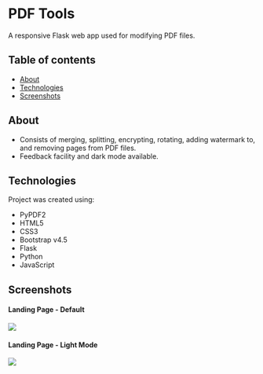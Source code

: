 # PDF Tools
A responsive Flask web app used for modifying PDF files.
## Table of contents
* [About](#about)
* [Technologies](#technologies)
* [Screenshots](#screenshots)

## About
* Consists of merging, splitting, encrypting, rotating, adding watermark to, and removing pages from PDF files.
* Feedback facility and dark mode available.
	
## Technologies
Project was created using: 
* PyPDF2
* HTML5
* CSS3
* Bootstrap v4.5
* Flask
* Python
* JavaScript

## Screenshots
<h4>Landing Page - Default</h4>
<img src="https://user-images.githubusercontent.com/60699752/128467493-5c1be239-f935-4f3c-bc26-30412a186b13.png">
<h4>Landing Page - Light Mode</h4>
<img src="https://user-images.githubusercontent.com/60699752/128467505-2f84f5ec-8934-459c-ad25-b07212179ff7.png">
